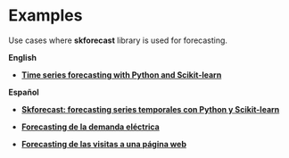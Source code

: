 # Examples

Use cases where **skforecast** library is used for forecasting.


**English**

+ [**Time series forecasting with Python and Scikit-learn**](https://www.cienciadedatos.net/documentos/py27-time-series-forecasting-python-scikitlearn-0.3.html)


**Español**

+ [**Skforecast: forecasting series temporales con Python y Scikit-learn**](https://www.cienciadedatos.net/documentos/py27-forecasting-series-temporales-python-scikitlearn-0.3.html)

+ [**Forecasting de la demanda eléctrica**](https://www.cienciadedatos.net/documentos/py29-forecasting-demanda-energia-electrica-python-0.3.html)

+ [**Forecasting de las visitas a una página web**](https://www.cienciadedatos.net/documentos/py37-forecasting-visitas-web-machine-learning-0.3.html)